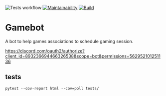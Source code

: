 ![Tests workflow](https://github.com/czuger/game_poll2/actions/workflows/code-coverage.yml/badge.svg)
[![Maintainability](https://api.codeclimate.com/v1/badges/b22b245a1ad285870fa3/maintainability)](https://codeclimate.com/github/czuger/game_poll2/maintainability)
[![Build](https://api.codeclimate.com/v1/badges/b22b245a1ad285870fa3/test_coverage)](https://codeclimate.com/github/czuger/game_poll2/test_coverage)

# Gamebot

A bot to help games associations to schedule gaming session.

https://discord.com/oauth2/authorize?client_id=893236694466326538&scope=bot&permissions=562952101251136

## tests

`pytest --cov-report html --cov=poll tests/`